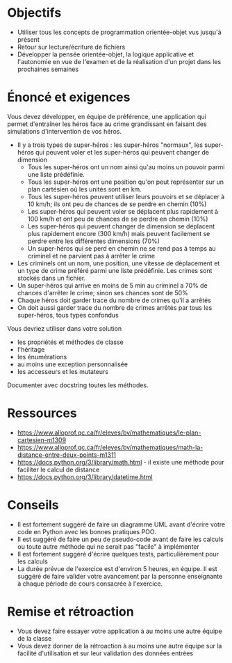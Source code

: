# Objectifs
- Utiliser tous les concepts de programmation orientée-objet vus jusqu'à présent
- Retour sur lecture/écriture de fichiers
- Développer la pensée orientée-objet, la logique applicative et l'autonomie en vue de l'examen et de la réalisation d'un projet dans les prochaines semaines

# Énoncé et exigences
Vous devez développer, en équipe de préférence, une application qui permet d'entraîner les héros face au crime grandissant en faisant des simulations d'intervention de vos héros.

- Il y a trois types de super-héros : les super-héros "normaux", les super-héros qui peuvent voler et les super-héros qui peuvent changer de dimension
  - Tous les super-héros ont un nom ainsi qu'au moins un pouvoir parmi une liste prédéfinie.
  - Tous les super-héros ont une position qu'on peut représenter sur un plan cartésien où les unités sont en km.
  - Tous les super-héros peuvent utiliser leurs pouvoirs et se déplacer à 10 km/h; ils ont peu de chances de se perdre en chemin (10%)
  - Les super-héros qui peuvent voler se déplacent plus rapidement à 100 km/h et ont peu de chances de se perdre en chemin (10%)
  - Les super-héros qui peuvent changer de dimension se déplacent plus rapidement encore (300 km/h) mais peuvent facilement se perdre entre les différentes dimensions (70%)
  - Un super-héros qui se perd en chemin ne se rend pas à temps au criminel et ne parvient pas à arrêter le crime
- Les criminels ont un nom, une position, une vitesse de déplacement et un type de crime préféré parmi une liste prédéfinie. Les crimes sont stockés dans un fichier.
- Un super-héros qui arrive en moins de 5 min au criminel a 70% de chances d'arrêter le crime; sinon ses chances sont de 50%
- Chaque héros doit garder trace du nombre de crimes qu'il a arrêtés
- On doit aussi garder trace du nombre de crimes arrêtés par tous les super-héros, tous types confondus

Vous devriez utiliser dans votre solution
- les propriétés et méthodes de classe
- l'héritage
- les énumérations
- au moins une exception personnalisée
- les accesseurs et les mutateurs

Documenter avec docstring toutes les méthodes.

# Ressources
- https://www.alloprof.qc.ca/fr/eleves/bv/mathematiques/le-plan-cartesien-m1309
- https://www.alloprof.qc.ca/fr/eleves/bv/mathematiques/math-la-distance-entre-deux-points-m1311
- https://docs.python.org/3/library/math.html - il existe une méthode pour faciliter le calcul de distance
- https://docs.python.org/3/library/datetime.html

# Conseils
- Il est fortement suggéré de faire un diagramme UML avant d'écrire votre code en Python avec les bonnes pratiques POO.
- Il est suggéré de faire un peu de pseudo-code avant de faire les calculs ou toute autre méthode qui ne serait pas "facile" à implémenter
- Il est fortement suggéré d'écrire quelques tests, particulièrement pour les calculs
- La durée prévue de l'exercice est d'environ 5 heures, en équipe. Il est suggéré de faire valider votre avancement par la personne enseignante à chaque période de cours consacrée à l'exercice.

# Remise et rétroaction
- Vous devez faire essayer votre application à au moins une autre équipe de la classe
- Vous devez donner de la rétroaction à au moins une autre équipe sur la facilité d'utilisation et sur leur validation des données entrées
